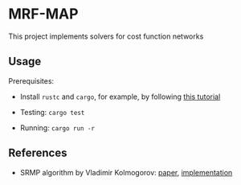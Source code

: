 # MRF-MAP

This project implements solvers for cost function networks

## Usage

Prerequisites:
- Install `rustc` and `cargo`, for example, by following [this tutorial](https://www.rust-lang.org/tools/install)

- Testing: `cargo test`
- Running: `cargo run -r`

## References

- SRMP algorithm by Vladimir Kolmogorov: [paper](https://ieeexplore.ieee.org/document/6926846), [implementation](https://pub.ista.ac.at/~vnk/software.html#SRMP)

